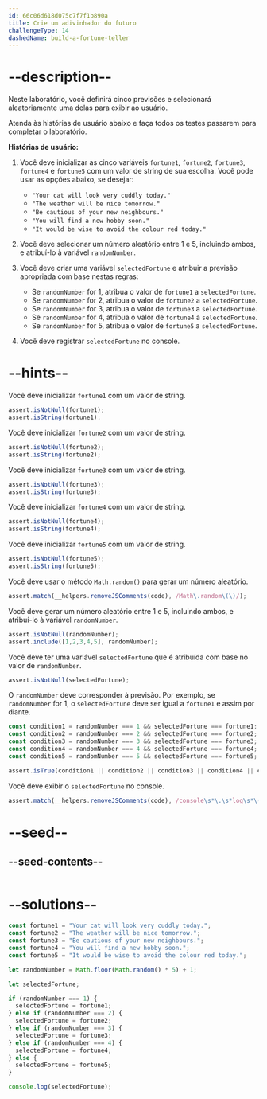 ```yaml
---
id: 66c06d618d075c7f7f1b890a
title: Crie um adivinhador do futuro
challengeType: 14
dashedName: build-a-fortune-teller
---
```


# --description--

Neste laboratório, você definirá cinco previsões e selecionará aleatoriamente uma delas para exibir ao usuário.

Atenda às histórias de usuário abaixo e faça todos os testes passarem para completar o laboratório.

**Histórias de usuário:**

1. Você deve inicializar as cinco variáveis `fortune1`, `fortune2`, `fortune3`, `fortune4` e `fortune5` com um valor de string de sua escolha. Você pode usar as opções abaixo, se desejar:

   - `"Your cat will look very cuddly today."`
   - `"The weather will be nice tomorrow."`
   - `"Be cautious of your new neighbours."`
   - `"You will find a new hobby soon."`
   - `"It would be wise to avoid the colour red today."`

2. Você deve selecionar um número aleatório entre 1 e 5, incluindo ambos, e atribuí-lo à variável `randomNumber`.

3. Você deve criar uma variável `selectedFortune` e atribuir a previsão apropriada com base nestas regras:

   - Se `randomNumber` for 1, atribua o valor de `fortune1` a `selectedFortune`.
   - Se `randomNumber` for 2, atribua o valor de `fortune2` a `selectedFortune`.
   - Se `randomNumber` for 3, atribua o valor de `fortune3` a `selectedFortune`.
   - Se `randomNumber` for 4, atribua o valor de `fortune4` a `selectedFortune`.
   - Se `randomNumber` for 5, atribua o valor de `fortune5` a `selectedFortune`.

4. Você deve registrar `selectedFortune` no console.

# --hints--

Você deve inicializar `fortune1` com um valor de string.

```js
assert.isNotNull(fortune1);
assert.isString(fortune1);
```

Você deve inicializar `fortune2` com um valor de string.

```js
assert.isNotNull(fortune2);
assert.isString(fortune2);
```

Você deve inicializar `fortune3` com um valor de string.

```js
assert.isNotNull(fortune3);
assert.isString(fortune3);
```

Você deve inicializar `fortune4` com um valor de string.

```js
assert.isNotNull(fortune4);
assert.isString(fortune4);
```

Você deve inicializar `fortune5` com um valor de string.

```js
assert.isNotNull(fortune5);
assert.isString(fortune5);
```

Você deve usar o método `Math.random()` para gerar um número aleatório.

```js
assert.match(__helpers.removeJSComments(code), /Math\.random\(\)/);
```

Você deve gerar um número aleatório entre 1 e 5, incluindo ambos, e atribuí-lo à variável `randomNumber`.

```js
assert.isNotNull(randomNumber);
assert.include([1,2,3,4,5], randomNumber);
```

Você deve ter uma variável `selectedFortune` que é atribuída com base no valor de `randomNumber`.

```js
assert.isNotNull(selectedFortune);
```

O `randomNumber` deve corresponder à previsão. Por exemplo, se `randomNumber` for 1, o `selectedFortune` deve ser igual a `fortune1` e assim por diante.

```js
const condition1 = randomNumber === 1 && selectedFortune === fortune1;
const condition2 = randomNumber === 2 && selectedFortune === fortune2;
const condition3 = randomNumber === 3 && selectedFortune === fortune3;
const condition4 = randomNumber === 4 && selectedFortune === fortune4;
const condition5 = randomNumber === 5 && selectedFortune === fortune5;

assert.isTrue(condition1 || condition2 || condition3 || condition4 || condition5);
```

Você deve exibir o `selectedFortune` no console.

```js
assert.match(__helpers.removeJSComments(code), /console\s*\.\s*log\s*\(\s*selectedFortune\s*\)\s*;?/);
```

# --seed--

## --seed-contents--

```js

```

# --solutions--

```js
const fortune1 = "Your cat will look very cuddly today.";
const fortune2 = "The weather will be nice tomorrow.";
const fortune3 = "Be cautious of your new neighbours.";
const fortune4 = "You will find a new hobby soon.";
const fortune5 = "It would be wise to avoid the colour red today.";

let randomNumber = Math.floor(Math.random() * 5) + 1;

let selectedFortune;

if (randomNumber === 1) {
  selectedFortune = fortune1;
} else if (randomNumber === 2) {
  selectedFortune = fortune2;
} else if (randomNumber === 3) {
  selectedFortune = fortune3;
} else if (randomNumber === 4) {
  selectedFortune = fortune4;
} else {
  selectedFortune = fortune5;
}

console.log(selectedFortune);
```
